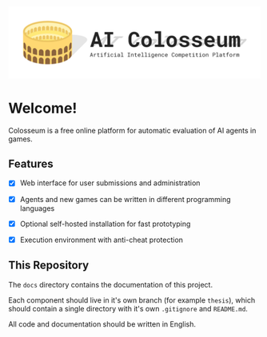 ![AI Colloseum Banner](docs/banner.png)

# Welcome!

Colosseum is a free online platform for automatic evaluation of AI agents in games.


## Features

- [x] Web interface for user submissions and administration
- [x] Agents and new games can be written in different programming languages
- [x] Optional self-hosted installation for fast prototyping
- [x] Execution environment with anti-cheat protection


## This Repository

The `docs` directory contains the documentation of this project.

Each component should live in it's own branch (for example `thesis`),
which should contain a single directory with it's own `.gitignore` and `README.md`.

All code and documentation should be written in English.

